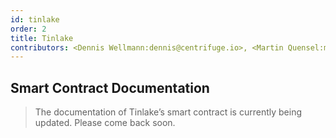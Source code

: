 ```yaml
---
id: tinlake
order: 2
title: Tinlake
contributors: <Dennis Wellmann:dennis@centrifuge.io>, <Martin Quensel:martin@centrifuge.io>
---
```


## Smart Contract Documentation

> The documentation of Tinlake’s smart contract is currently being updated. Please come back soon.

<!-- # Smart Contract Documentation

## Definition of system values

## Contracts overview Online

## Deployments Online

## Proxy actions patter Online

## Smart Contract Design Patterns Online

## Tech Docs for Coordinator

## Loan Life cycle

## Solver integration

## Tinlake Pool Registry & Config (the smart contract registry)

## Interest rate calculations

## Governance and Spells

# Tinlake UI/js

# The graph

# CFG Rewards -->